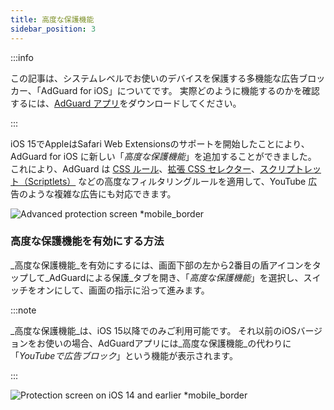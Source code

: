```yaml
---
title: 高度な保護機能
sidebar_position: 3
---
```


:::info

この記事は、システムレベルでお使いのデバイスを保護する多機能な広告ブロッカー、「AdGuard for iOS」についてです。 実際どのように機能するのかを確認するには、[AdGuard アプリ](https://agrd.io/download-kb-adblock)をダウンロードしてください。

:::

iOS 15でAppleはSafari Web Extensionsのサポートを開始したことにより、AdGuard for iOS に新しい「_高度な保護機能_」を追加することができました。 これにより、AdGuard は [CSS ルール](/general/ad-filtering/create-own-filters#cosmetic-css-rules)、[拡張 CSS セレクター](/general/ad-filtering/create-own-filters#extended-css-selectors)、[スクリプトレット（Scriptlets）](/general/ad-filtering/create-own-filters#scriptlets) などの高度なフィルタリングルールを適用して、YouTube 広告のような複雑な広告にも対応できます。

![Advanced protection screen \*mobile\_border](https://cdn.adtidy.org/public/Adguard/kb/iOS/features/protection_screen_15_en.jpeg)

### 高度な保護機能を有効にする方法

_高度な保護機能_を有効にするには、画面下部の左から2番目の盾アイコンをタップして_AdGuardによる保護_タブを開き、「_高度な保護機能_」を選択し、スイッチをオンにして、画面の指示に沿って進みます。

:::note

_高度な保護機能_は、iOS 15以降でのみご利用可能です。 それ以前のiOSバージョンをお使いの場合、AdGuardアプリには_高度な保護機能_の代わりに「_YouTubeで広告ブロック_」という機能が表示されます。

:::

![Protection screen on iOS 14 and earlier \*mobile\_border](https://cdn.adtidy.org/public/Adguard/kb/iOS/features/protection_screen_14_en.jpeg)
